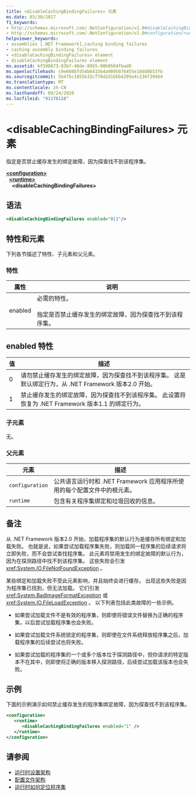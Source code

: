 ```yaml
---
title: <disableCachingBindingFailures> 元素
ms.date: 03/30/2017
f1_keywords:
- http://schemas.microsoft.com/.NetConfiguration/v2.0#disableCachingBindingFailures
- http://schemas.microsoft.com/.NetConfiguration/v2.0#configuration/runtime/disableCachingBindingFailures
helpviewer_keywords:
- assemblies [.NET Framework],caching binding failures
- caching assembly binding failures
- <disableCachingBindingFailures> element
- disableCachingBindingFailures element
ms.assetid: bf598873-83b7-48de-8955-00b0504fbad0
ms.openlocfilehash: c9e608bfd54b641564a9095076455e10dd8653fb
ms.sourcegitcommit: 5b475c1855b32cf78d2d1bbb4295e4c236f39464
ms.translationtype: MT
ms.contentlocale: zh-CN
ms.lasthandoff: 09/24/2020
ms.locfileid: "91176118"
---
```

# <a name="disablecachingbindingfailures-element"></a>\<disableCachingBindingFailures> 元素

指定是否禁止缓存发生的绑定故障，因为探查找不到该程序集。  
  
[**\<configuration>**](../configuration-element.md)\
&nbsp;&nbsp;[**\<runtime>**](runtime-element.md)\
&nbsp;&nbsp;&nbsp;&nbsp;**\<disableCachingBindingFailures>**  
  
## <a name="syntax"></a>语法  
  
```xml  
<disableCachingBindingFailures enabled="0|1"/>  
```  
  
## <a name="attributes-and-elements"></a>特性和元素  

 下列各节描述了特性、子元素和父元素。  
  
### <a name="attributes"></a>特性  
  
|属性|说明|  
|---------------|-----------------|  
|enabled|必需的特性。<br /><br /> 指定是否禁止缓存发生的绑定故障，因为探查找不到该程序集。|  
  
## <a name="enabled-attribute"></a>enabled 特性  
  
|值|描述|  
|-----------|-----------------|  
|0|请勿禁止缓存发生的绑定故障，因为探查找不到该程序集。 这是默认绑定行为，从 .NET Framework 版本2.0 开始。|  
|1|禁止缓存发生的绑定故障，因为探查找不到该程序集。 此设置将恢复为 .NET Framework 版本1.1 的绑定行为。|  
  
### <a name="child-elements"></a>子元素  

 无。  
  
### <a name="parent-elements"></a>父元素  
  
|元素|描述|  
|-------------|-----------------|  
|`configuration`|公共语言运行时和 .NET Framework 应用程序所使用的每个配置文件中的根元素。|  
|`runtime`|包含有关程序集绑定和垃圾回收的信息。|  
  
## <a name="remarks"></a>备注  

 从 .NET Framework 版本2.0 开始，加载程序集的默认行为是缓存所有绑定和加载失败。 也就是说，如果尝试加载程序集失败，则加载同一程序集的后续请求将立即失败，而不会尝试查找程序集。 此元素将禁用发生的绑定故障的默认行为，因为在探测路径中找不到该程序集。 这些失败会引发 <xref:System.IO.FileNotFoundException> 。  
  
 某些绑定和加载失败不受此元素影响，并且始终会进行缓存。 出现这些失败是因为程序集已找到，但无法加载。 它们引发 <xref:System.BadImageFormatException> 或 <xref:System.IO.FileLoadException> 。 以下列表包括此类故障的一些示例。  
  
- 如果尝试加载文件不是有效的程序集，则即使将错误文件替换为正确的程序集，以后尝试加载程序集也会失败。  
  
- 如果尝试加载文件系统锁定的程序集，则即使在文件系统释放程序集之后，加载程序集的后续尝试也将失败。  
  
- 如果尝试加载的程序集的一个或多个版本位于探测路径中，但你请求的特定版本不在其中，则即使将正确的版本移入探测路径，后续尝试加载该版本也会失败。  
  
## <a name="example"></a>示例  

 下面的示例演示如何禁止缓存发生的程序集绑定故障，因为探查找不到该程序集。  
  
```xml  
<configuration>  
   <runtime>  
      <disableCachingBindingFailures enabled="1" />  
   </runtime>  
</configuration>  
```  
  
## <a name="see-also"></a>请参阅

- [运行时设置架构](index.md)
- [配置文件架构](../index.md)
- [运行时如何定位程序集](../../../deployment/how-the-runtime-locates-assemblies.md)
